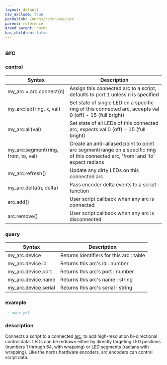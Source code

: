 ```yaml
---
layout: default
nav_exclude: true
permalink: /norns/reference/arc
parent: reference
grand_parent: norns
has_children: false
---
```


## arc

### control

| Syntax                              | Description                                                                                                                      |
| ----------------------------------- | -------------------------------------------------------------------------------------------------------------------------------- |
| my_arc = arc.connect(n)             | Assign this connected arc to a script, defaults to port 1 unless n is specified                                                  |
| my_arc:led(ring, x, val)            | Set state of single LED on a specific ring of this connected arc, accepts val 0 (off) - 15 (full bright)                         |
| my_arc:all(val)                     | Set state of all LEDs of this connected arc, expects val 0 (off) - 15 (full bright)                                              |
| my_arc:segment(ring, from, to, val) | Create an anti-aliased point to point arc segment/range on a specific ring of this connected arc, 'from' and 'to' expect radians |
| my_arc:refresh()                    | Update any dirty LEDs on this connected arc                                                                                      |
| my_arc.delta(n, delta)              | Pass encoder delta events to a script : function                                                                                 |
| arc.add()                           | User script callback when any arc is connected                                                                                   |
| arc.remove()                        | User script callback when any arc is disconnected                                                                                |

### query

| Syntax               | Description                              |
| -------------------- | ---------------------------------------- |
| my_arc.device        | Returns identifiers for this arc : table |
| my_arc.device.id     | Returns this arc's id : number           |
| my_arc.device.port   | Returns this arc's port : number         |
| my_arc.device.name   | Returns this arc's name : string         |
| my_arc.device.serial | Returns this arc's serial : string       |

### example

```lua
-- none yet
```

### description

Connects a script to a connected [arc](https://monome.org/docs/arc), to add high-resolution bi-directional control data. LEDs can be redrawn either by directly targeting LED positions (numbers 1 through 64, with wrapping) or LED segments (radians with wrapping). Like the norns hardware encoders, arc encoders can control script data.
